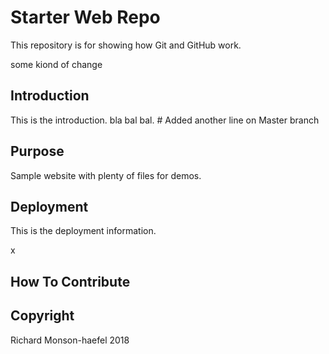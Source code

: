 # Starter Web Repo

This repository is for showing how Git and GitHub work.

some kiond of change

## Introduction

This is the introduction. bla bal bal. #  Added another line on Master branch

## Purpose

Sample website with plenty of files for demos.

## Deployment

This is the deployment information.

x

## How To Contribute

## Copyright

Richard Monson-haefel 2018